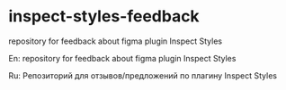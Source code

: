 # inspect-styles-feedback
repository for feedback about figma plugin Inspect Styles

En: repository for feedback about figma plugin Inspect Styles

Ru: Репозиторий для отзывов/предложений по плагину Inspect Styles

